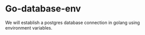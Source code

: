 # Go-database-env
We will establish a postgres database connection in golang using environment variables.
